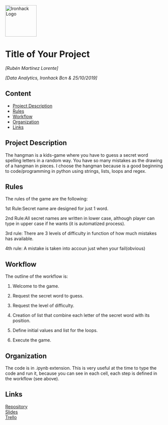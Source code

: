 <img src="https://bit.ly/2VnXWr2" alt="Ironhack Logo" width="100"/>

# Title of Your Project
*[Rubén Martínez Lorente]*

*[Data Analytics, Ironhack Bcn & 25/10/2019]*

## Content
- [Project Description](#project-description)
- [Rules](#rules)
- [Workflow](#workflow)
- [Organization](#organization)
- [Links](#links)

## Project Description
The hangman is a kids-game where you have to guess a secret word spelling letters in a random way. You have so many mistakes as the drawing of a hangman in pieces.
I choose the hangman because is a good beginning to code/programming in python using strings, lists, loops and regex. 

## Rules
The rules of the game are the following:

1st Rule:Secret name are designed for just 1 word.

2nd Rule:All secret names are written in lower case, although player can type in upper case if he wants (it is automatized process).

3rd rule: There are 3 levels of difficulty in function of how much mistakes has available. 

4th rule: A mistake is taken into accoun just when your fail(obvious)

## Workflow
The outline of the workflow is:
1. Welcome to the game.

2. Request the secret word to guess.

3. Request the level of difficulty.

4. Creation of list that combine each letter of the secret word with its position.

5. Define initial values and list for the loops.

6. Execute the game.

## Organization
The code is in .ipynb extension. This is very useful at the time to type the code and run it, because you can see in each cell, each step is defined in the workflow (see above).

## Links
[Repository](https://github.com/rubenmartinezlorente)  
[Slides](https://drive.google.com/open?id=1hvNhMxg8VETes3hdmviO2sruK0DD3cqJiQLIl9pV47o)  
[Trello](https://trello.com/b/G7vVQfsj/proyecto-1-build-your-own-game)  

